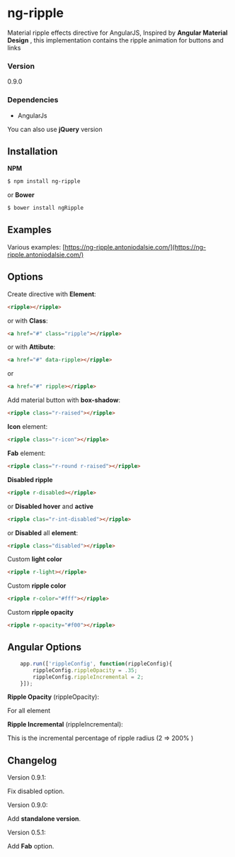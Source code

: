 # ng-ripple

Material ripple effects directive for AngularJS,
Inspired by **Angular Material Design** , 
this implementation contains the ripple animation for buttons and links
### Version
0.9.0

### Dependencies
 - AngularJs

You can also use **jQuery** version

## Installation
**NPM**
```sh
$ npm install ng-ripple
```
or **Bower**
```sh
$ bower install ngRipple
```

## Examples
Various examples: [https://ng-ripple.antoniodalsie.com/](https://ng-ripple.antoniodalsie.com/)

## Options
Create directive with **Element**:

``` html
<ripple></ripple>
```

or with **Class**:


``` html
<a href="#" class="ripple"></ripple>
```

or with **Attibute**:


``` html
<a href="#" data-ripple></ripple>
```
or

``` html
<a href="#" ripple></ripple>
```

Add material button with **box-shadow**:
``` html
<ripple class="r-raised"></ripple>
```
**Icon** element:
``` html
<ripple class="r-icon"></ripple>
```
**Fab** element:
``` html
<ripple class="r-round r-raised"></ripple>
```
**Disabled ripple**
``` html
<ripple r-disabled></ripple>
```

or **Disabled hover** and **active**
``` html
<ripple clas="r-int-disabled"></ripple>
```
or **Disabled** all **element**:
``` html
<ripple class="disabled"></ripple>
```
Custom **light color**
``` html
<ripple r-light></ripple>
```

Custom **ripple color**
``` html
<ripple r-color="#fff"></ripple>
```
Custom **ripple opacity**
``` html
<ripple r-opacity="#f00"></ripple>
```

## Angular Options
``` js
    app.run(['rippleConfig', function(rippleConfig){
		rippleConfig.rippleOpacity = .35;
		rippleConfig.rippleIncremental = 2;
	}]);
```

**Ripple Opacity** (rippleOpacity):

For all element

**Ripple Incremental** (rippleIncremental):

This is the incremental percentage of ripple radius (2 => 200% )

## Changelog
Version 0.9.1:

Fix disabled option.

Version 0.9.0:

Add **standalone version**.

Version 0.5.1:

Add **Fab** option.
